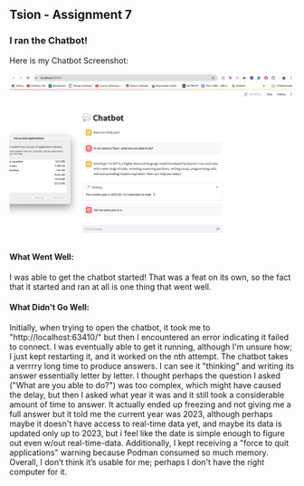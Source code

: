 ## Tsion - Assignment 7

### I ran the Chatbot!

Here is my Chatbot Screenshot:

![Tsion's Screenshot](./images/tsion-screenshot.png)


#### What Went Well:

I was able to get the chatbot started! That was a feat on its own, so the fact that it started and ran at all is one thing that went well.


#### What Didn't Go Well:

Initially, when trying to open the chatbot, it took me to "http://localhost:63410/" but then I encountered an error indicating it failed to connect. I was eventually able to get it running, although I'm unsure how; I just kept restarting it, and it worked on the nth attempt. The chatbot takes a verrrry long time to produce answers. I can see it "thinking" and writing its answer essentially letter by letter. I thought perhaps the question I asked ("What are you able to do?") was too complex, which might have caused the delay, but then I asked what year it was and it still took a considerable amount of time to answer. It actually ended up freezing and not giving me a full answer but it told me the current year was 2023, although perhaps maybe it doesn't have access to real-time data yet, and maybe its data is updated only up to 2023, but i feel like the date is simple enough to figure out even w/out real-time-data. Additionally, I kept receiving a "force to quit applications" warning because Podman consumed so much memory. ​Overall, I don’t think it’s usable for me; perhaps I don't have the right computer for it.​


